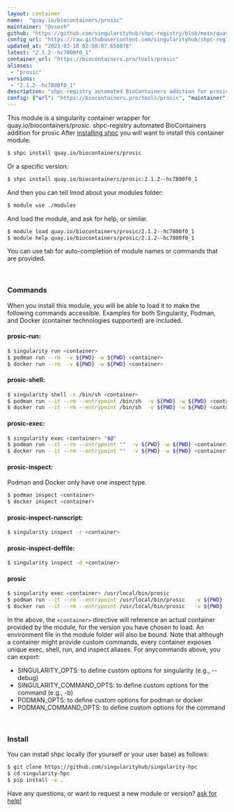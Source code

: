 ```yaml
---
layout: container
name:  "quay.io/biocontainers/prosic"
maintainer: "@vsoch"
github: "https://github.com/singularityhub/shpc-registry/blob/main/quay.io/biocontainers/prosic/container.yaml"
config_url: "https://raw.githubusercontent.com/singularityhub/shpc-registry/main/quay.io/biocontainers/prosic/container.yaml"
updated_at: "2023-03-18 02:58:07.658078"
latest: "2.1.2--hc7800f0_1"
container_url: "https://biocontainers.pro/tools/prosic"
aliases:
 - "prosic"
versions:
 - "2.1.2--hc7800f0_1"
description: "shpc-registry automated BioContainers addition for prosic"
config: {"url": "https://biocontainers.pro/tools/prosic", "maintainer": "@vsoch", "description": "shpc-registry automated BioContainers addition for prosic", "latest": {"2.1.2--hc7800f0_1": "sha256:6c4b941f61905dd7215149a3baf091eee27933cb00a2792a78d71ebc812d30ad"}, "tags": {"2.1.2--hc7800f0_1": "sha256:6c4b941f61905dd7215149a3baf091eee27933cb00a2792a78d71ebc812d30ad"}, "docker": "quay.io/biocontainers/prosic", "aliases": {"prosic": "/usr/local/bin/prosic"}}
---
```


This module is a singularity container wrapper for quay.io/biocontainers/prosic.
shpc-registry automated BioContainers addition for prosic
After [installing shpc](#install) you will want to install this container module:


```bash
$ shpc install quay.io/biocontainers/prosic
```

Or a specific version:

```bash
$ shpc install quay.io/biocontainers/prosic:2.1.2--hc7800f0_1
```

And then you can tell lmod about your modules folder:

```bash
$ module use ./modules
```

And load the module, and ask for help, or similar.

```bash
$ module load quay.io/biocontainers/prosic/2.1.2--hc7800f0_1
$ module help quay.io/biocontainers/prosic/2.1.2--hc7800f0_1
```

You can use tab for auto-completion of module names or commands that are provided.

<br>

### Commands

When you install this module, you will be able to load it to make the following commands accessible.
Examples for both Singularity, Podman, and Docker (container technologies supported) are included.

#### prosic-run:

```bash
$ singularity run <container>
$ podman run --rm  -v ${PWD} -w ${PWD} <container>
$ docker run --rm  -v ${PWD} -w ${PWD} <container>
```

#### prosic-shell:

```bash
$ singularity shell -s /bin/sh <container>
$ podman run --it --rm --entrypoint /bin/sh  -v ${PWD} -w ${PWD} <container>
$ docker run --it --rm --entrypoint /bin/sh  -v ${PWD} -w ${PWD} <container>
```

#### prosic-exec:

```bash
$ singularity exec <container> "$@"
$ podman run --it --rm --entrypoint ""  -v ${PWD} -w ${PWD} <container> "$@"
$ docker run --it --rm --entrypoint ""  -v ${PWD} -w ${PWD} <container> "$@"
```

#### prosic-inspect:

Podman and Docker only have one inspect type.

```bash
$ podman inspect <container>
$ docker inspect <container>
```

#### prosic-inspect-runscript:

```bash
$ singularity inspect -r <container>
```

#### prosic-inspect-deffile:

```bash
$ singularity inspect -d <container>
```


#### prosic

```bash
$ singularity exec <container> /usr/local/bin/prosic
$ podman run --it --rm --entrypoint /usr/local/bin/prosic   -v ${PWD} -w ${PWD} <container> -c " $@"
$ docker run --it --rm --entrypoint /usr/local/bin/prosic   -v ${PWD} -w ${PWD} <container> -c " $@"
```



In the above, the `<container>` directive will reference an actual container provided
by the module, for the version you have chosen to load. An environment file in the
module folder will also be bound. Note that although a container
might provide custom commands, every container exposes unique exec, shell, run, and
inspect aliases. For anycommands above, you can export:

 - SINGULARITY_OPTS: to define custom options for singularity (e.g., --debug)
 - SINGULARITY_COMMAND_OPTS: to define custom options for the command (e.g., -b)
 - PODMAN_OPTS: to define custom options for podman or docker
 - PODMAN_COMMAND_OPTS: to define custom options for the command

<br>

### Install

You can install shpc locally (for yourself or your user base) as follows:

```bash
$ git clone https://github.com/singularityhub/singularity-hpc
$ cd singularity-hpc
$ pip install -e .
```

Have any questions, or want to request a new module or version? [ask for help!](https://github.com/singularityhub/singularity-hpc/issues)